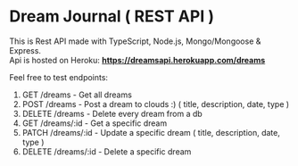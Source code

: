 # Dream Journal ( REST API )

This is Rest API made with TypeScript, Node.js, Mongo/Mongoose & Express. <br/>
Api is hosted on Heroku: <b>https://dreamsapi.herokuapp.com/dreams</b> <br/>

Feel free to test endpoints:
1. GET /dreams - Get all dreams
2. POST /dreams - Post a dream to clouds :) ( title, description, date, type )
3. DELETE /dreams - Delete every dream from a db
4. GET /dreams/:id - Get a specific dream
5. PATCH /dreams/:id - Update a specific dream ( title, description, date, type )
6. DELETE /dreams/:id - Delete a specific dream

